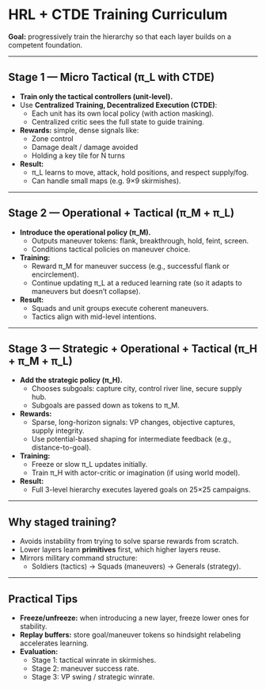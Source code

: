 # HRL + CTDE Training Curriculum

**Goal:** progressively train the hierarchy so that each layer builds on a competent foundation.

---

## Stage 1 — Micro Tactical (π_L with CTDE)

- **Train only the tactical controllers (unit-level).**  
- Use **Centralized Training, Decentralized Execution (CTDE)**:  
  - Each unit has its own local policy (with action masking).  
  - Centralized critic sees the full state to guide training.  
- **Rewards:** simple, dense signals like:
  - Zone control
  - Damage dealt / damage avoided
  - Holding a key tile for N turns
- **Result:**  
  - π_L learns to move, attack, hold positions, and respect supply/fog.  
  - Can handle small maps (e.g. 9×9 skirmishes).

---

## Stage 2 — Operational + Tactical (π_M + π_L)

- **Introduce the operational policy (π_M).**  
  - Outputs maneuver tokens: flank, breakthrough, hold, feint, screen.  
  - Conditions tactical policies on maneuver choice.  
- **Training:**  
  - Reward π_M for maneuver success (e.g., successful flank or encirclement).  
  - Continue updating π_L at a reduced learning rate (so it adapts to maneuvers but doesn’t collapse).  
- **Result:**  
  - Squads and unit groups execute coherent maneuvers.  
  - Tactics align with mid-level intentions.

---

## Stage 3 — Strategic + Operational + Tactical (π_H + π_M + π_L)

- **Add the strategic policy (π_H).**  
  - Chooses subgoals: capture city, control river line, secure supply hub.  
  - Subgoals are passed down as tokens to π_M.  
- **Rewards:**  
  - Sparse, long-horizon signals: VP changes, objective captures, supply integrity.  
  - Use potential-based shaping for intermediate feedback (e.g., distance-to-goal).  
- **Training:**  
  - Freeze or slow π_L updates initially.  
  - Train π_H with actor-critic or imagination (if using world model).  
- **Result:**  
  - Full 3-level hierarchy executes layered goals on 25×25 campaigns.

---

## Why staged training?

- Avoids instability from trying to solve sparse rewards from scratch.  
- Lower layers learn **primitives** first, which higher layers reuse.  
- Mirrors military command structure:  
  - Soldiers (tactics) → Squads (maneuvers) → Generals (strategy).

---

## Practical Tips

- **Freeze/unfreeze:** when introducing a new layer, freeze lower ones for stability.  
- **Replay buffers:** store goal/maneuver tokens so hindsight relabeling accelerates learning.  
- **Evaluation:**  
  - Stage 1: tactical winrate in skirmishes.  
  - Stage 2: maneuver success rate.  
  - Stage 3: VP swing / strategic winrate.
